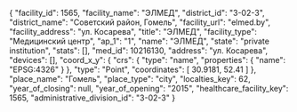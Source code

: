 {
    "facility_id": 1565,
    "facility_name": "ЭЛМЕД",
    "district_id": "3-02-3",
    "district_name": "Советский район, Гомель",
    "facility_url": "elmed.by",
    "facility_address": "ул. Косарева",
    "title": "ЭЛМЕД",
    "facility_type": "Медицинский центр",
    "ap_1": "1",
    "name": "ЭЛМЕД",
    "state": "private institution",
    "stats": [],
    "med_id": 10216130,
    "address": "ул. Косарева",
    "devices": [],
    "coord_x_y": {
        "crs": {
            "type": "name",
            "properties": {
                "name": "EPSG:4326"
            }
        },
        "type": "Point",
        "coordinates": [
            30.9181,
            52.41
        ]
    },
    "place_name": "Гомель",
    "place_type": "city",
    "localties_key": 62,
    "year_of_closing": null,
    "year_of_opening": "2015",
    "healthcare_facility_key": 1565,
    "administrative_division_id": "3-02-3"
}